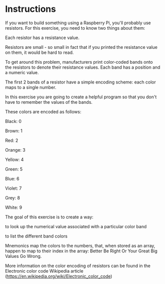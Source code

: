 # Instructions
If you want to build something using a Raspberry Pi, you'll probably use resistors. For this exercise, you need to know two things about them:

Each resistor has a resistance value.

Resistors are small - so small in fact that if you printed the resistance value on them, it would be hard to read.

To get around this problem, manufacturers print color-coded bands onto the resistors to denote their resistance values. Each band has a position and a numeric value.

The first 2 bands of a resistor have a simple encoding scheme: each color maps to a single number.

In this exercise you are going to create a helpful program so that you don't have to remember the values of the bands.

These colors are encoded as follows:

Black: 0

Brown: 1

Red: 2

Orange: 3

Yellow: 4

Green: 5

Blue: 6

Violet: 7

Grey: 8

White: 9

The goal of this exercise is to create a way:

to look up the numerical value associated with a particular color band

to list the different band colors

Mnemonics map the colors to the numbers, that, when stored as an array, happen to map to their index in the array: Better Be Right Or Your Great Big Values Go Wrong.

More information on the color encoding of resistors can be found in the Electronic color code Wikipedia article (https://en.wikipedia.org/wiki/Electronic_color_code)
